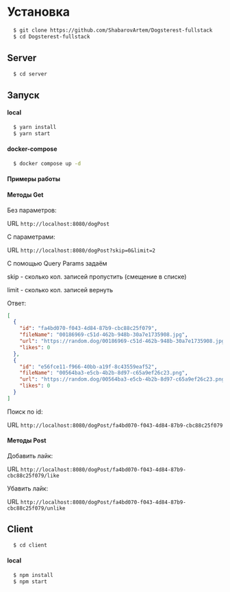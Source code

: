 # Установка

````bash
  $ git clone https://github.com/ShabarovArtem/Dogsterest-fullstack
  $ cd Dogsterest-fullstack
````
## Server
````bash
  $ cd server
````
## Запуск

#### local
````bash
  $ yarn install
  $ yarn start
````
#### docker-compose
````bash
  $ docker compose up -d
````

#### Примеры работы
#### Методы Get
Без параметров:

URL `http://localhost:8080/dogPost`

С параметрами:

URL `http://localhost:8080/dogPost?skip=0&limit=2`

С помощью Query Params задаём

skip - сколько кол. записей пропустить (смещение в списке)

limit - сколько кол. записей вернуть

Ответ:
```json
[
  {
    "id": "fa4bd070-f043-4d84-87b9-cbc88c25f079",
    "fileName": "00186969-c51d-462b-948b-30a7e1735908.jpg",
    "url": "https://random.dog/00186969-c51d-462b-948b-30a7e1735908.jpg",
    "likes": 0
  },
  {
    "id": "e56fce11-f966-40bb-a19f-8c43559eaf52",
    "fileName": "00564ba3-e5cb-4b2b-8d97-c65a9ef26c23.png",
    "url": "https://random.dog/00564ba3-e5cb-4b2b-8d97-c65a9ef26c23.png",
    "likes": 0
  }
]
```
Поиск по id:

URL `http://localhost:8080/dogPost/fa4bd070-f043-4d84-87b9-cbc88c25f079`

#### Методы Post

Добавить лайк:

URL `http://localhost:8080/dogPost/fa4bd070-f043-4d84-87b9-cbc88c25f079/like`

Убавить лайк:

URL `http://localhost:8080/dogPost/fa4bd070-f043-4d84-87b9-cbc88c25f079/unlike`


## Client
````bash
  $ cd client
````
#### local
````bash
  $ npm install
  $ npm start
````
